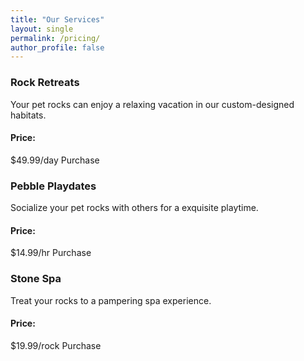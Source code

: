 ```yaml
---
title: "Our Services"
layout: single
permalink: /pricing/
author_profile: false
---
```


<h3>Rock Retreats</h3> 
Your pet rocks can enjoy a relaxing vacation in our custom-designed habitats.
<h4>Price:</h4> $49.99/day <a>Purchase</a>
<h3>Pebble Playdates</h3> 
Socialize your pet rocks with others for a exquisite playtime.
<h4>Price:</h4> $14.99/hr <a>Purchase</a>
<h3>Stone Spa</h3>
Treat your rocks to a pampering spa experience.
<h4>Price:</h4> $19.99/rock <a>Purchase</a>